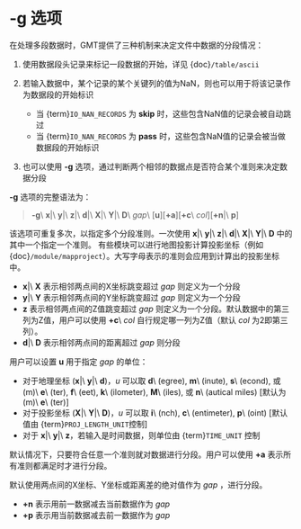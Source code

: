 # -g 选项

在处理多段数据时，GMT提供了三种机制来决定文件中数据的分段情况：

1. 使用数据段头记录来标记一段数据的开始，详见 {doc}`/table/ascii`

2. 若输入数据中，某个记录的某个关键列的值为NaN，则也可以用于将该记录作为数据段的开始标识

   - 当 {term}`IO_NAN_RECORDS` 为 **skip** 时，这些包含NaN值的记录会被自动跳过
   - 当 {term}`IO_NAN_RECORDS` 为 **pass** 时，这些包含NaN值的记录会被当做数据段的开始标识

3. 也可以使用 **-g** 选项，通过判断两个相邻的数据点是否符合某个准则来决定数据分段

**-g** 选项的完整语法为：

> **-g**\ **x**\|\ **y**\|\ **z**\|\ **d**\|\ **X**\|\ **Y**\|\ **D**\ *gap*\ [**u**][**+a**][**+c**\ *col*][**+n**\|\ **p**]

该选项可重复多次，以指定多个分段准则。一次使用 **x**\|\ **y**\|\ **z**\|\ **d**\|\ **X**\|\ **Y**\|\ **D** 中的其中一个指定一个准则。
有些模块可以进行地图投影计算投影坐标（例如 {doc}`/module/mapproject`）。大写字母表示的准则会应用到计算出的投影坐标中。

- **x**\|\ **X** 表示相邻两点间的X坐标跳变超过 *gap* 则定义为一个分段
- **y**\|\ **Y** 表示相邻两点间的Y坐标跳变超过 *gap* 则定义为一个分段
- **z** 表示相邻两点间的Z值跳变超过 *gap* 则定义为一个分段。默认数据中的第三列为Z值，用户可以使用 **+c**\ *col* 自行规定哪一列为Z值（默认 *col* 为2即第三列）。
- **d**\|\ **D** 表示相邻两点间的距离超过 *gap* 则分段

用户可以设置 **u** 用于指定 *gap* 的单位：

- 对于地理坐标 (**x**\|\ **y**\|\ **d**)，*u* 可以取 **d**\ (egree), **m**\ (inute), **s**\ (econd),
  或 (m)\ **e**\ (ter), **f**\ (eet), **k**\ (ilometer), **M**\ (iles), 或 **n**\ (autical miles) 
  [默认为(m)\ **e**\ (ter)]
- 对于投影坐标 (**X**\|\ **Y**\|\ **D**)，*u* 可以取 **i**\ (nch), **c**\ (entimeter), **p**\ (oint) 
  [默认值由 {term}`PROJ_LENGTH_UNIT`控制]
- 对于 **x**\|\ **y**\|\ **z**，若输入是时间数据，则单位由 {term}`TIME_UNIT` 控制

默认情况下，只要符合任意一个准则就对数据进行分段。用户可以使用 **+a** 表示所有准则都满足时才进行分段。

默认使用两点间的X坐标、Y坐标或距离差的绝对值作为 *gap* ，进行分段。
- **+n** 表示用前一数据减去当前数据作为 *gap*
- **+p** 表示用当前数据减去前一数据作为 *gap*
